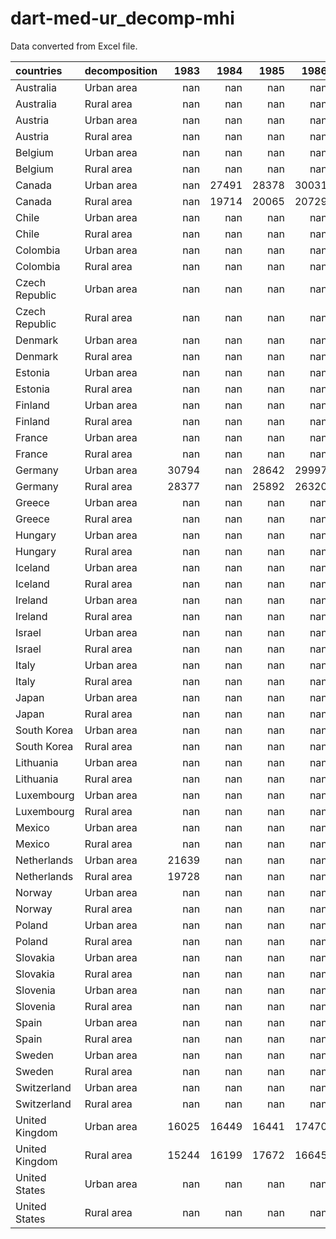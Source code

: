# dart-med-ur_decomp-mhi

Data converted from Excel file.

| countries      | decomposition   |   1983 |   1984 |   1985 |   1986 |   1987 |   1988 |   1989 |   1990 |   1991 |   1992 |   1993 |   1994 |   1995 |   1996 |   1997 |   1998 |   1999 |   2000 |   2001 |   2002 |   2003 |   2004 |   2005 |   2006 |   2007 |   2008 |   2009 |   2010 |   2011 |   2012 |   2013 |   2014 |   2015 |   2016 |   2017 |   2018 |   2019 |   2020 |   2021 |   2022 |   2023 |
|:---------------|:----------------|-------:|-------:|-------:|-------:|-------:|-------:|-------:|-------:|-------:|-------:|-------:|-------:|-------:|-------:|-------:|-------:|-------:|-------:|-------:|-------:|-------:|-------:|-------:|-------:|-------:|-------:|-------:|-------:|-------:|-------:|-------:|-------:|-------:|-------:|-------:|-------:|-------:|-------:|-------:|-------:|-------:|
| Australia      | Urban area      |    nan |    nan |    nan |    nan |    nan |    nan |    nan |    nan |    nan |    nan |    nan |    nan |    nan |    nan |    nan |    nan |    nan |    nan |    nan |    nan |    nan |    nan |    nan |    nan |    nan |    nan |    nan |    nan |    nan |    nan |    nan |    nan |    nan |    nan |    nan |    nan |    nan |    nan |    nan |    nan |    nan |
| Australia      | Rural area      |    nan |    nan |    nan |    nan |    nan |    nan |    nan |    nan |    nan |    nan |    nan |    nan |    nan |    nan |    nan |    nan |    nan |    nan |    nan |    nan |    nan |    nan |    nan |    nan |    nan |    nan |    nan |    nan |    nan |    nan |    nan |    nan |    nan |    nan |    nan |    nan |    nan |    nan |    nan |    nan |    nan |
| Austria        | Urban area      |    nan |    nan |    nan |    nan |    nan |    nan |    nan |    nan |    nan |    nan |    nan |    nan |    nan |    nan |    nan |    nan |    nan |    nan |    nan |    nan |  28993 |  31129 |  28889 |    nan |  29497 |  29934 |  29426 |  29506 |  28660 |  28340 |  28350 |  28692 |  29314 |  30912 |  31638 |  30238 |  31668 |  29906 |  30960 |  32235 |    nan |
| Austria        | Rural area      |    nan |    nan |    nan |    nan |    nan |    nan |    nan |    nan |    nan |    nan |    nan |    nan |    nan |    nan |    nan |    nan |    nan |    nan |    nan |    nan |  29521 |  28075 |  27262 |    nan |  31547 |  32322 |  31689 |  30274 |  31835 |  31570 |  32251 |  31612 |  31589 |  31775 |  32285 |  31599 |  33795 |  32509 |  30988 |  33287 |    nan |
| Belgium        | Urban area      |    nan |    nan |    nan |    nan |    nan |    nan |    nan |    nan |    nan |    nan |    nan |    nan |    nan |    nan |    nan |    nan |    nan |    nan |    nan |    nan |  29021 |  29406 |  30004 |  30199 |  30474 |  30510 |  30218 |  29450 |  29463 |  30781 |  30051 |  29243 |  29138 |  29888 |  31235 |  31331 |  31532 |  31005 |  35025 |    nan |    nan |
| Belgium        | Rural area      |    nan |    nan |    nan |    nan |    nan |    nan |    nan |    nan |    nan |    nan |    nan |    nan |    nan |    nan |    nan |    nan |    nan |    nan |    nan |    nan |  29243 |  27340 |  29107 |  26175 |  26443 |  32215 |  30255 |  29303 |  29282 |  30364 |  30175 |  31045 |  30773 |  33073 |  34582 |  32572 |  34007 |  33130 |  34859 |    nan |    nan |
| Canada         | Urban area      |    nan |  27491 |  28378 |  30031 |  30260 |  31727 |  32052 |  31406 |  29429 |  29141 |  28139 |  29136 |  28938 |    nan |    nan |    nan |  30291 |  30868 |  31376 |  31319 |  31331 |  31672 |  32290 |  32334 |  33347 |  34069 |  33192 |  33312 |  34074 |  34879 |  35478 |  35752 |  35847 |  34721 |  35796 |  36731 |  36975 |  35204 |  37349 |    nan |    nan |
| Canada         | Rural area      |    nan |  19714 |  20065 |  20729 |  22662 |  21981 |  23597 |  22924 |  21839 |  21929 |  21982 |  21337 |  21197 |    nan |    nan |    nan |  22184 |  22791 |  22629 |  22602 |  22543 |  23434 |  24178 |  24140 |  24964 |  26430 |  25390 |  26131 |  26608 |  28058 |  29260 |  29083 |  30158 |  31791 |  29083 |  29520 |  29657 |  30611 |  31569 |    nan |    nan |
| Chile          | Urban area      |    nan |    nan |    nan |    nan |    nan |    nan |    nan |    nan |    nan |    nan |    nan |    nan |    nan |    nan |    nan |    nan |    nan |    nan |    nan |    nan |    nan |    nan |    nan |    nan |    nan |    nan |    nan |    nan |    nan |    nan |    nan |    nan |    nan |    nan |    nan |    nan |    nan |    nan |    nan |    nan |    nan |
| Chile          | Rural area      |    nan |    nan |    nan |    nan |    nan |    nan |    nan |    nan |    nan |    nan |    nan |    nan |    nan |    nan |    nan |    nan |    nan |    nan |    nan |    nan |    nan |    nan |    nan |    nan |    nan |    nan |    nan |    nan |    nan |    nan |    nan |    nan |    nan |    nan |    nan |    nan |    nan |    nan |    nan |    nan |    nan |
| Colombia       | Urban area      |    nan |    nan |    nan |    nan |    nan |    nan |    nan |    nan |    nan |    nan |    nan |    nan |    nan |    nan |    nan |    nan |    nan |    nan |    nan |    nan |    nan |    nan |    nan |    nan |    nan |    nan |    nan |    nan |    nan |    nan |    nan |    nan |    nan |    nan |    nan |    nan |    nan |    nan |    nan |    nan |    nan |
| Colombia       | Rural area      |    nan |    nan |    nan |    nan |    nan |    nan |    nan |    nan |    nan |    nan |    nan |    nan |    nan |    nan |    nan |    nan |    nan |    nan |    nan |    nan |    nan |    nan |    nan |    nan |    nan |    nan |    nan |    nan |    nan |    nan |    nan |    nan |    nan |    nan |    nan |    nan |    nan |    nan |    nan |    nan |    nan |
| Czech Republic | Urban area      |    nan |    nan |    nan |    nan |    nan |    nan |    nan |    nan |    nan |    nan |    nan |    nan |    nan |    nan |    nan |    nan |    nan |    nan |    nan |  12758 |    nan |  13828 |    nan |    nan |  17049 |    nan |    nan |  16520 |    nan |    nan |  16102 |    nan |    nan |  18320 |    nan |    nan |    nan |    nan |    nan |    nan |    nan |
| Czech Republic | Rural area      |    nan |    nan |    nan |    nan |    nan |    nan |    nan |    nan |    nan |    nan |    nan |    nan |    nan |    nan |    nan |    nan |    nan |    nan |    nan |  11715 |    nan |  13204 |    nan |    nan |  15570 |    nan |    nan |  14972 |    nan |    nan |  15614 |    nan |    nan |  19127 |    nan |    nan |    nan |    nan |    nan |    nan |    nan |
| Denmark        | Urban area      |    nan |    nan |    nan |    nan |    nan |    nan |    nan |    nan |    nan |    nan |    nan |    nan |  32852 |    nan |    nan |    nan |    nan |  36334 |    nan |    nan |    nan |  36439 |    nan |    nan |  39502 |    nan |    nan |  37413 |    nan |    nan |  36055 |    nan |  38988 |  39561 |  40318 |  41101 |  41276 |  42595 |  43735 |  42680 |    nan |
| Denmark        | Rural area      |    nan |    nan |    nan |    nan |    nan |    nan |    nan |    nan |    nan |    nan |    nan |    nan |  30090 |    nan |    nan |    nan |    nan |  34739 |    nan |    nan |    nan |  36082 |    nan |    nan |  40541 |    nan |    nan |  39144 |    nan |    nan |  38617 |    nan |  42988 |  43482 |  44874 |  45025 |  46370 |  47439 |  48850 |  46858 |    nan |
| Estonia        | Urban area      |    nan |    nan |    nan |    nan |    nan |    nan |    nan |    nan |    nan |    nan |    nan |    nan |    nan |    nan |    nan |    nan |    nan |    nan |    nan |    nan |    nan |   9306 |    nan |    nan |  14579 |    nan |    nan |  11466 |    nan |    nan |  12783 |    nan |    nan |  17114 |    nan |    nan |    nan |    nan |    nan |    nan |    nan |
| Estonia        | Rural area      |    nan |    nan |    nan |    nan |    nan |    nan |    nan |    nan |    nan |    nan |    nan |    nan |    nan |    nan |    nan |    nan |    nan |    nan |    nan |    nan |    nan |   6878 |    nan |    nan |  11922 |    nan |    nan |  10154 |    nan |    nan |  12605 |    nan |    nan |  16439 |    nan |    nan |    nan |    nan |    nan |    nan |    nan |
| Finland        | Urban area      |    nan |    nan |    nan |    nan |    nan |    nan |    nan |    nan |  26939 |    nan |    nan |    nan |  23162 |    nan |    nan |    nan |    nan |  26804 |    nan |    nan |    nan |  29393 |    nan |    nan |  34293 |    nan |    nan |  35077 |    nan |    nan |  33413 |    nan |    nan |  33421 |    nan |    nan |    nan |    nan |    nan |    nan |    nan |
| Finland        | Rural area      |    nan |    nan |    nan |    nan |    nan |    nan |    nan |    nan |  23258 |    nan |    nan |    nan |  18032 |    nan |    nan |    nan |    nan |  20818 |    nan |    nan |    nan |  23336 |    nan |    nan |  28932 |    nan |    nan |  30155 |    nan |    nan |  29865 |    nan |    nan |  31202 |    nan |    nan |    nan |    nan |    nan |    nan |    nan |
| France         | Urban area      |    nan |    nan |    nan |    nan |    nan |    nan |    nan |    nan |    nan |    nan |    nan |    nan |    nan |    nan |    nan |    nan |    nan |    nan |    nan |    nan |    nan |    nan |    nan |    nan |    nan |    nan |    nan |    nan |    nan |    nan |    nan |    nan |    nan |    nan |    nan |    nan |    nan |    nan |    nan |    nan |    nan |
| France         | Rural area      |    nan |    nan |    nan |    nan |    nan |    nan |    nan |    nan |    nan |    nan |    nan |    nan |    nan |    nan |    nan |    nan |    nan |    nan |    nan |    nan |    nan |    nan |    nan |    nan |    nan |    nan |    nan |    nan |    nan |    nan |    nan |    nan |    nan |    nan |    nan |    nan |    nan |    nan |    nan |    nan |    nan |
| Germany        | Urban area      |  30794 |    nan |  28642 |  29997 |  30736 |  32026 |  32887 |  33814 |  31956 |  32494 |  31675 |  30687 |  30753 |  31302 |  30765 |  31704 |  32387 |  32225 |  30416 |  30373 |  30356 |  30307 |  28999 |  29725 |  29702 |  29851 |  29190 |  29638 |  30072 |  29514 |  29606 |  29765 |  31268 |  31486 |  31925 |  33299 |  34355 |  35425 |  36181 |  35726 |    nan |
| Germany        | Rural area      |  28377 |    nan |  25892 |  26320 |  27689 |  28896 |  29477 |  30134 |  24365 |  25460 |  26295 |  25447 |  26293 |  26084 |  25584 |  26565 |  26742 |  27258 |  26240 |  26567 |  25788 |  24955 |  23573 |  24893 |  25703 |  25524 |  24907 |  26027 |  25993 |  25390 |  24666 |  25948 |  26839 |  28049 |  29175 |  30036 |  30137 |  30570 |  32030 |  31285 |    nan |
| Greece         | Urban area      |    nan |    nan |    nan |    nan |    nan |    nan |    nan |    nan |    nan |    nan |    nan |    nan |    nan |    nan |    nan |    nan |    nan |    nan |    nan |    nan |    nan |    nan |    nan |  23877 |  24611 |  24292 |  24987 |  18919 |  15228 |  13627 |  12009 |  12100 |  12036 |  14325 |  15323 |  16748 |  17008 |  16052 |  17225 |    nan |    nan |
| Greece         | Rural area      |    nan |    nan |    nan |    nan |    nan |    nan |    nan |    nan |    nan |    nan |    nan |    nan |    nan |    nan |    nan |    nan |    nan |    nan |    nan |    nan |    nan |    nan |    nan |  16482 |  17221 |  16960 |  16507 |  14797 |  11156 |   8916 |   8378 |   8970 |   8477 |   9939 |  10007 |  11733 |  12611 |  12806 |  14476 |    nan |    nan |
| Hungary        | Urban area      |    nan |    nan |    nan |    nan |    nan |    nan |    nan |    nan |    nan |    nan |    nan |    nan |    nan |    nan |    nan |    nan |    nan |    nan |    nan |    nan |    nan |    nan |    nan |    nan |    nan |    nan |    nan |    nan |    nan |    nan |    nan |    nan |    nan |    nan |    nan |    nan |    nan |    nan |    nan |    nan |    nan |
| Hungary        | Rural area      |    nan |    nan |    nan |    nan |    nan |    nan |    nan |    nan |    nan |    nan |    nan |    nan |    nan |    nan |    nan |    nan |    nan |    nan |    nan |    nan |    nan |    nan |    nan |    nan |    nan |    nan |    nan |    nan |    nan |    nan |    nan |    nan |    nan |    nan |    nan |    nan |    nan |    nan |    nan |    nan |    nan |
| Iceland        | Urban area      |    nan |    nan |    nan |    nan |    nan |    nan |    nan |    nan |    nan |    nan |    nan |    nan |    nan |    nan |    nan |    nan |    nan |    nan |    nan |    nan |  36633 |  39029 |  42443 |  46805 |  49346 |  46976 |  39285 |  37084 |  34473 |  36800 |  37282 |  39280 |  43128 |  47698 |  50714 |    nan |    nan |    nan |    nan |    nan |    nan |
| Iceland        | Rural area      |    nan |    nan |    nan |    nan |    nan |    nan |    nan |    nan |    nan |    nan |    nan |    nan |    nan |    nan |    nan |    nan |    nan |    nan |    nan |    nan |  33378 |  34165 |  35292 |  37516 |  39574 |  38814 |  33583 |  31967 |  30595 |  33347 |  35744 |  37762 |  40064 |  42261 |  44092 |    nan |    nan |    nan |    nan |    nan |    nan |
| Ireland        | Urban area      |    nan |    nan |    nan |    nan |  13046 |    nan |    nan |    nan |    nan |    nan |    nan |    nan |    nan |    nan |    nan |    nan |    nan |    nan |    nan |  25461 |  26323 |  26397 |  26809 |  28010 |  25764 |  21466 |  18655 |  17806 |  16500 |  20585 |  20737 |  22182 |  23618 |  24800 |  28257 |  28965 |  30443 |  34547 |  35676 |    nan |    nan |
| Ireland        | Rural area      |    nan |    nan |    nan |    nan |   9000 |    nan |    nan |    nan |    nan |    nan |    nan |    nan |    nan |    nan |    nan |    nan |    nan |    nan |    nan |  22218 |  19779 |  19640 |  19696 |  20699 |  19588 |  15501 |  14883 |  13367 |  14566 |  12014 |  13221 |  16772 |  18922 |  20781 |  24310 |  25498 |  26203 |  20775 |  22491 |    nan |    nan |
| Israel         | Urban area      |    nan |    nan |    nan |    nan |    nan |    nan |    nan |    nan |    nan |    nan |    nan |    nan |    nan |    nan |    nan |    nan |    nan |    nan |  15221 |  13805 |  13721 |  14523 |  14832 |  15193 |  16433 |  16424 |  15896 |  16462 |  16448 |  17597 |  19212 |  19746 |  20847 |  20888 |  22570 |  23706 |  22151 |  19564 |  20863 |    nan |    nan |
| Israel         | Rural area      |    nan |    nan |    nan |    nan |    nan |    nan |    nan |    nan |    nan |    nan |    nan |    nan |    nan |    nan |    nan |    nan |    nan |    nan |  22509 |  24534 |  23588 |  20522 |  19875 |  23026 |  22770 |  24119 |  28083 |  23278 |  25521 |  23987 |  28433 |  31768 |  29995 |  32108 |  34833 |  32668 |  31327 |  29629 |  30824 |    nan |    nan |
| Italy          | Urban area      |    nan |    nan |    nan |    nan |    nan |    nan |    nan |    nan |    nan |    nan |    nan |    nan |    nan |    nan |    nan |    nan |    nan |    nan |    nan |    nan |    nan |    nan |    nan |    nan |    nan |    nan |    nan |    nan |    nan |    nan |    nan |  15783 |    nan |  16578 |    nan |    nan |    nan |  16642 |    nan |    nan |    nan |
| Italy          | Rural area      |    nan |    nan |    nan |    nan |    nan |    nan |    nan |    nan |    nan |    nan |    nan |    nan |    nan |    nan |    nan |    nan |    nan |    nan |    nan |    nan |    nan |    nan |    nan |    nan |    nan |    nan |    nan |    nan |    nan |    nan |    nan |  13270 |    nan |  13215 |    nan |    nan |    nan |  13426 |    nan |    nan |    nan |
| Japan          | Urban area      |    nan |    nan |    nan |    nan |    nan |    nan |    nan |    nan |    nan |    nan |    nan |    nan |    nan |    nan |    nan |    nan |    nan |    nan |    nan |    nan |    nan |    nan |    nan |    nan |    nan |  27715 |  26695 |  27660 |  25116 |  25852 |  25354 |  26164 |  25958 |  25755 |  26220 |  25188 |  25918 |  26254 |    nan |    nan |    nan |
| Japan          | Rural area      |    nan |    nan |    nan |    nan |    nan |    nan |    nan |    nan |    nan |    nan |    nan |    nan |    nan |    nan |    nan |    nan |    nan |    nan |    nan |    nan |    nan |    nan |    nan |    nan |    nan |  22590 |  23613 |  23754 |  22242 |  23739 |  25985 |  26164 |  27089 |  27074 |  25935 |  23001 |  23156 |  25772 |    nan |    nan |    nan |
| South Korea    | Urban area      |    nan |    nan |    nan |    nan |    nan |    nan |    nan |    nan |    nan |    nan |    nan |    nan |    nan |    nan |    nan |    nan |    nan |    nan |    nan |    nan |    nan |    nan |    nan |    nan |    nan |    nan |    nan |    nan |    nan |    nan |    nan |    nan |    nan |    nan |    nan |    nan |    nan |    nan |    nan |    nan |    nan |
| South Korea    | Rural area      |    nan |    nan |    nan |    nan |    nan |    nan |    nan |    nan |    nan |    nan |    nan |    nan |    nan |    nan |    nan |    nan |    nan |    nan |    nan |    nan |    nan |    nan |    nan |    nan |    nan |    nan |    nan |    nan |    nan |    nan |    nan |    nan |    nan |    nan |    nan |    nan |    nan |    nan |    nan |    nan |    nan |
| Lithuania      | Urban area      |    nan |    nan |    nan |    nan |    nan |    nan |    nan |    nan |    nan |    nan |    nan |    nan |    nan |    nan |    nan |    nan |    nan |    nan |    nan |    nan |    nan |    nan |    nan |    nan |    nan |    nan |   9972 |   9016 |  10439 |  10358 |  11198 |  12612 |  14385 |  14798 |  15863 |  16176 |  21702 |  23629 |  22503 |    nan |    nan |
| Lithuania      | Rural area      |    nan |    nan |    nan |    nan |    nan |    nan |    nan |    nan |    nan |    nan |    nan |    nan |    nan |    nan |    nan |    nan |    nan |    nan |    nan |    nan |    nan |    nan |    nan |    nan |    nan |    nan |   6650 |   5285 |   6172 |   6546 |   8191 |   9057 |   8517 |   9871 |  10703 |  12420 |  18132 |  19078 |  20086 |    nan |    nan |
| Luxembourg     | Urban area      |    nan |    nan |    nan |    nan |    nan |    nan |    nan |    nan |    nan |    nan |    nan |    nan |    nan |    nan |    nan |    nan |    nan |    nan |    nan |  33136 |  34396 |  33783 |  33052 |  32061 |  34251 |  30746 |  30842 |  30658 |  30659 |  28735 |  29501 |  30790 |  35296 |  36625 |  33031 |  41108 |  37677 |    nan |  55162 |  47816 |  51708 |
| Luxembourg     | Rural area      |    nan |    nan |    nan |    nan |    nan |    nan |    nan |    nan |    nan |    nan |    nan |    nan |    nan |    nan |    nan |    nan |    nan |    nan |    nan |  39470 |  39655 |  39603 |  41738 |  41242 |  43261 |  42276 |  40979 |  41608 |  38157 |  38716 |  39191 |  41117 |  40475 |  40782 |  39233 |  41096 |  40765 |    nan |  46632 |  47995 |  43867 |
| Mexico         | Urban area      |    nan |    nan |    nan |    nan |    nan |    nan |    nan |    nan |    nan |    nan |    nan |    nan |    nan |    nan |    nan |    nan |    nan |    nan |    nan |    nan |    nan |    nan |    nan |    nan |    nan |    nan |    nan |    nan |    nan |    nan |    nan |    nan |    nan |    nan |    nan |    nan |    nan |    nan |    nan |    nan |    nan |
| Mexico         | Rural area      |    nan |    nan |    nan |    nan |    nan |    nan |    nan |    nan |    nan |    nan |    nan |    nan |    nan |    nan |    nan |    nan |    nan |    nan |    nan |    nan |    nan |    nan |    nan |    nan |    nan |    nan |    nan |    nan |    nan |    nan |    nan |    nan |    nan |    nan |    nan |    nan |    nan |    nan |    nan |    nan |    nan |
| Netherlands    | Urban area      |  21639 |    nan |    nan |    nan |    nan |    nan |    nan |    nan |    nan |    nan |    nan |    nan |    nan |    nan |    nan |    nan |    nan |    nan |    nan |    nan |    nan |    nan |    nan |    nan |    nan |    nan |    nan |    nan |    nan |    nan |    nan |    nan |    nan |    nan |    nan |    nan |    nan |    nan |    nan |    nan |    nan |
| Netherlands    | Rural area      |  19728 |    nan |    nan |    nan |    nan |    nan |    nan |    nan |    nan |    nan |    nan |    nan |    nan |    nan |    nan |    nan |    nan |    nan |    nan |    nan |    nan |    nan |    nan |    nan |    nan |    nan |    nan |    nan |    nan |    nan |    nan |    nan |    nan |    nan |    nan |    nan |    nan |    nan |    nan |    nan |    nan |
| Norway         | Urban area      |    nan |    nan |    nan |    nan |    nan |    nan |    nan |    nan |    nan |    nan |    nan |    nan |    nan |    nan |    nan |    nan |    nan |    nan |    nan |    nan |    nan |    nan |    nan |    nan |    nan |    nan |    nan |    nan |    nan |    nan |    nan |    nan |    nan |    nan |    nan |    nan |    nan |    nan |    nan |    nan |    nan |
| Norway         | Rural area      |    nan |    nan |    nan |    nan |    nan |    nan |    nan |    nan |    nan |    nan |    nan |    nan |    nan |    nan |    nan |    nan |    nan |    nan |    nan |    nan |    nan |    nan |    nan |    nan |    nan |    nan |    nan |    nan |    nan |    nan |    nan |    nan |    nan |    nan |    nan |    nan |    nan |    nan |    nan |    nan |    nan |
| Poland         | Urban area      |    nan |    nan |    nan |    nan |    nan |    nan |    nan |    nan |    nan |    nan |    nan |    nan |    nan |    nan |    nan |    nan |    nan |    nan |    nan |    nan |    nan |    nan |    nan |    nan |    nan |    nan |    nan |    nan |    nan |    nan |    nan |    nan |    nan |    nan |    nan |    nan |    nan |    nan |    nan |    nan |    nan |
| Poland         | Rural area      |    nan |    nan |    nan |    nan |    nan |    nan |    nan |    nan |    nan |    nan |    nan |    nan |    nan |    nan |    nan |    nan |    nan |    nan |    nan |    nan |    nan |    nan |    nan |    nan |    nan |    nan |    nan |    nan |    nan |    nan |    nan |    nan |    nan |    nan |    nan |    nan |    nan |    nan |    nan |    nan |    nan |
| Slovakia       | Urban area      |    nan |    nan |    nan |    nan |    nan |    nan |    nan |    nan |    nan |    nan |    nan |    nan |    nan |    nan |    nan |    nan |    nan |    nan |    nan |    nan |    nan |   9568 |    nan |    nan |  12902 |    nan |    nan |  13103 |    nan |    nan |  12991 |  13935 |  14140 |  14519 |  15480 |  16094 |    nan |    nan |    nan |    nan |    nan |
| Slovakia       | Rural area      |    nan |    nan |    nan |    nan |    nan |    nan |    nan |    nan |    nan |    nan |    nan |    nan |    nan |    nan |    nan |    nan |    nan |    nan |    nan |    nan |    nan |   8023 |    nan |    nan |  10408 |    nan |    nan |  10266 |    nan |    nan |  10964 |  12209 |  12097 |  13217 |  14227 |  14667 |    nan |    nan |    nan |    nan |    nan |
| Slovenia       | Urban area      |    nan |    nan |    nan |    nan |    nan |    nan |    nan |    nan |    nan |    nan |    nan |    nan |    nan |    nan |    nan |    nan |    nan |    nan |    nan |    nan |    nan |    nan |    nan |    nan |    nan |    nan |    nan |    nan |    nan |    nan |    nan |    nan |    nan |    nan |    nan |    nan |    nan |    nan |    nan |    nan |    nan |
| Slovenia       | Rural area      |    nan |    nan |    nan |    nan |    nan |    nan |    nan |    nan |    nan |    nan |    nan |    nan |    nan |    nan |    nan |    nan |    nan |    nan |    nan |    nan |    nan |    nan |    nan |    nan |    nan |    nan |    nan |    nan |    nan |    nan |    nan |    nan |    nan |    nan |    nan |    nan |    nan |    nan |    nan |    nan |    nan |
| Spain          | Urban area      |    nan |    nan |    nan |    nan |    nan |    nan |    nan |    nan |    nan |    nan |    nan |    nan |    nan |    nan |    nan |    nan |    nan |    nan |    nan |    nan |    nan |  20477 |  21192 |  22025 |  25792 |  24687 |  23179 |  22028 |  20692 |  19216 |  17498 |  17880 |  18243 |  19637 |  20598 |  20294 |  21980 |  18906 |  21482 |  22739 |    nan |
| Spain          | Rural area      |    nan |    nan |    nan |    nan |    nan |    nan |    nan |    nan |    nan |    nan |    nan |    nan |    nan |    nan |    nan |    nan |    nan |    nan |    nan |    nan |    nan |  14589 |  15256 |  16560 |  19685 |  19013 |  17341 |  15784 |  15216 |  13101 |  12279 |  12762 |  12962 |  14765 |  15303 |  15900 |  16924 |  16088 |  17759 |  17655 |    nan |
| Sweden         | Urban area      |    nan |    nan |    nan |    nan |    nan |    nan |    nan |    nan |    nan |    nan |    nan |    nan |    nan |    nan |    nan |    nan |    nan |    nan |    nan |    nan |    nan |    nan |    nan |    nan |    nan |    nan |    nan |    nan |    nan |    nan |  28083 |  29162 |  29490 |  31570 |  31114 |  31030 |  31360 |  31493 |    nan |    nan |    nan |
| Sweden         | Rural area      |    nan |    nan |    nan |    nan |    nan |    nan |    nan |    nan |    nan |    nan |    nan |    nan |    nan |    nan |    nan |    nan |    nan |    nan |    nan |    nan |    nan |    nan |    nan |    nan |    nan |    nan |    nan |    nan |    nan |    nan |  26357 |  26296 |  27692 |  26642 |  26543 |  26300 |  26620 |  27110 |    nan |    nan |    nan |
| Switzerland    | Urban area      |    nan |    nan |    nan |    nan |    nan |    nan |    nan |    nan |    nan |  36807 |    nan |    nan |    nan |    nan |    nan |    nan |    nan |    nan |    nan |    nan |    nan |    nan |    nan |  44461 |  45640 |  46712 |  46651 |  46434 |  48251 |  49997 |  46424 |  47398 |  46614 |  47198 |  47904 |  47894 |  46984 |  47143 |  48052 |  47881 |    nan |
| Switzerland    | Rural area      |    nan |    nan |    nan |    nan |    nan |    nan |    nan |    nan |    nan |  34635 |    nan |    nan |    nan |    nan |    nan |    nan |    nan |    nan |    nan |    nan |    nan |    nan |    nan |  39701 |  39851 |  40531 |  40555 |  41517 |  45311 |  45793 |  42748 |  44861 |  45477 |  45678 |  45825 |  45522 |  47325 |  46122 |  47544 |  46168 |    nan |
| United Kingdom | Urban area      |  16025 |  16449 |  16441 |  17470 |  18093 |  19443 |  19923 |  19481 |  19788 |  18820 |  18800 |    nan |    nan |    nan |    nan |    nan |    nan |    nan |    nan |    nan |    nan |    nan |    nan |    nan |    nan |    nan |    nan |    nan |    nan |    nan |    nan |    nan |    nan |    nan |    nan |    nan |    nan |    nan |    nan |    nan |    nan |
| United Kingdom | Rural area      |  15244 |  16199 |  17672 |  16645 |  16652 |  18579 |  19388 |  20951 |  21054 |  19036 |  17926 |    nan |    nan |    nan |    nan |    nan |    nan |    nan |    nan |    nan |    nan |    nan |    nan |    nan |    nan |    nan |    nan |    nan |    nan |    nan |    nan |    nan |    nan |    nan |    nan |    nan |    nan |    nan |    nan |    nan |    nan |
| United States  | Urban area      |    nan |    nan |    nan |    nan |    nan |    nan |    nan |    nan |    nan |    nan |    nan |    nan |    nan |    nan |    nan |    nan |    nan |    nan |    nan |    nan |    nan |    nan |    nan |    nan |    nan |    nan |    nan |    nan |    nan |    nan |    nan |    nan |    nan |    nan |    nan |    nan |    nan |    nan |    nan |    nan |    nan |
| United States  | Rural area      |    nan |    nan |    nan |    nan |    nan |    nan |    nan |    nan |    nan |    nan |    nan |    nan |    nan |    nan |    nan |    nan |    nan |    nan |    nan |    nan |    nan |    nan |    nan |    nan |    nan |    nan |    nan |    nan |    nan |    nan |    nan |    nan |    nan |    nan |    nan |    nan |    nan |    nan |    nan |    nan |    nan |
